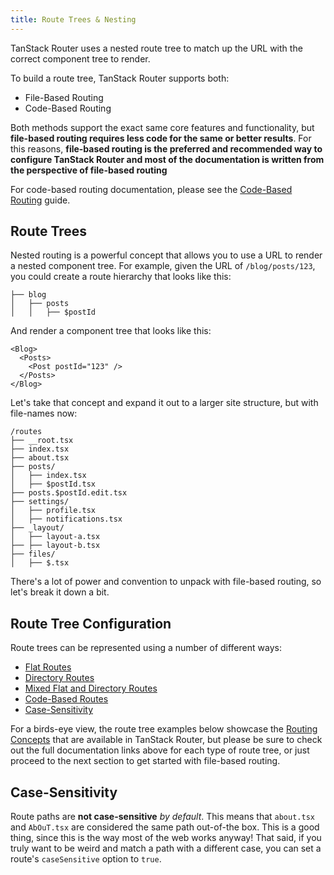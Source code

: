 ```yaml
---
title: Route Trees & Nesting
---
```


TanStack Router uses a nested route tree to match up the URL with the correct component tree to render.

To build a route tree, TanStack Router supports both:

- File-Based Routing
- Code-Based Routing

Both methods support the exact same core features and functionality, but **file-based routing requires less code for the same or better results**. For this reasons, **file-based routing is the preferred and recommended way to configure TanStack Router and most of the documentation is written from the perspective of file-based routing**

For code-based routing documentation, please see
the [Code-Based Routing](./code-based-routing.md) guide.

## Route Trees

Nested routing is a powerful concept that allows you to use a URL to render a nested component tree. For example, given the URL of `/blog/posts/123`, you could create a route hierarchy that looks like this:

```tsx
├── blog
│   ├── posts
│   │   ├── $postId
```

And render a component tree that looks like this:

```tsx
<Blog>
  <Posts>
    <Post postId="123" />
  </Posts>
</Blog>
```

Let's take that concept and expand it out to a larger site structure, but with file-names now:

```
/routes
├── __root.tsx
├── index.tsx
├── about.tsx
├── posts/
│   ├── index.tsx
│   ├── $postId.tsx
├── posts.$postId.edit.tsx
├── settings/
│   ├── profile.tsx
│   ├── notifications.tsx
├── _layout/
│   ├── layout-a.tsx
├── ├── layout-b.tsx
├── files/
│   ├── $.tsx
```

There's a lot of power and convention to unpack with file-based routing, so let's break it down a bit.

## Route Tree Configuration

Route trees can be represented using a number of different ways:

- [Flat Routes](./route-trees.md#flat-routes)
- [Directory Routes](./route-trees.md#directory-routes)
- [Mixed Flat and Directory Routes](./route-trees.md#mixed-flat-and-directory-routes)
- [Code-Based Routes](./route-trees.md#code-based-routes)
- [Case-Sensitivity](./route-trees.md#case-sensitivity)

For a birds-eye view, the route tree examples below showcase the [Routing Concepts](./routing-concepts.md) that are available in TanStack Router, but please be sure to check out the full documentation links above for each type of route tree, or just proceed to the next section to get started with file-based routing.

## Case-Sensitivity

Route paths are **not case-sensitive** _by default_. This means that `about.tsx` and `AbOuT.tsx` are considered the same path out-of-the box. This is a good thing, since this is the way most of the web works anyway! That said, if you truly want to be weird and match a path with a different case, you can set a route's `caseSensitive` option to `true`.
